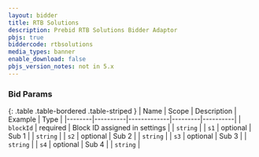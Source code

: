 ```yaml
---
layout: bidder
title: RTB Solutions
description: Prebid RTB Solutions Bidder Adaptor
pbjs: true
biddercode: rtbsolutions
media_types: banner
enable_download: false
pbjs_version_notes: not in 5.x
---
```


### Bid Params

{: .table .table-bordered .table-striped }
| Name   | Scope    | Description | Example | Type     |
|--------|----------|-------------|---------|----------|
| `blockId` | required | Block ID assigned in settings | | `string` |
| `s1` | optional | Sub 1 | | `string` |
| `s2` | optional | Sub 2 | | `string` |
| `s3` | optional | Sub 3 | | `string` |
| `s4` | optional | Sub 4 | | `string` |

